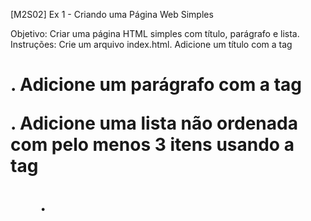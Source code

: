 [M2S02] Ex 1 - Criando uma Página Web Simples

Objetivo: Criar uma página HTML simples com título, parágrafo e lista.
Instruções:
Crie um arquivo index.html.
Adicione um título com a tag <h1>.
Adicione um parágrafo com a tag <p>.
Adicione uma lista não ordenada com pelo menos 3 itens usando a tag <ul>.